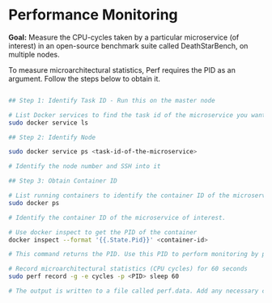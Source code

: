 # Performance Monitoring 

**Goal:** Measure the CPU-cycles taken by a particular microservice (of interest) in an open-source benchmark suite called DeathStarBench, on multiple nodes.

To measure microarchitectural statistics, Perf requires the PID as an argument. Follow the steps below to obtain it.

```bash

## Step 1: Identify Task ID - Run this on the master node

# List Docker services to find the task id of the microservice you want to profile
sudo docker service ls

## Step 2: Identify Node

sudo docker service ps <task-id-of-the-microservice>

# Identify the node number and SSH into it 

## Step 3: Obtain Container ID

# List running containers to identify the container ID of the microservice of interest
sudo docker ps

# Identify the container ID of the microservice of interest.

# Use docker inspect to get the PID of the container
docker inspect --format '{{.State.Pid}}' <container-id>

# This command returns the PID. Use this PID to perform monitoring by passing it to Perf.

# Record microarchitectural statistics (CPU cycles) for 60 seconds
sudo perf record -g -e cycles -p <PID> sleep 60

# The output is written to a file called perf.data. Add any necessary comments as required.
```
